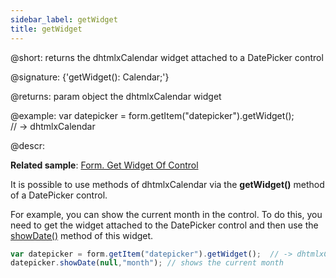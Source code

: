 ```yaml
---
sidebar_label: getWidget
title: getWidget
---          
```


@short: returns the dhtmlxCalendar widget attached to a DatePicker control

@signature: {'getWidget(): Calendar;'}

@returns:
param   object    the dhtmlxCalendar widget

@example:
var datepicker = form.getItem("datepicker").getWidget();  
// -> dhtmlxCalendar

@descr:

**Related sample**: [Form. Get Widget Of Control](https://snippet.dhtmlx.com/0aqkdsi7)

It is possible to use methods of dhtmlxCalendar via the **getWidget()** method of a DatePicker control.

For example, you can show the current month in the control. To do this, you need to get the widget attached to the DatePicker control and then use the [showDate()](calendar/api/calendar_showdate_method.md) method of this widget.

~~~js
var datepicker = form.getItem("datepicker").getWidget();  // -> dhtmlxCalendar
datepicker.showDate(null,"month"); // shows the current month
~~~
